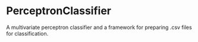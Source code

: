 # PerceptronClassifier
A multivariate perceptron classifier and a framework for preparing .csv files for classification.

